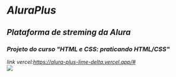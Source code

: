 # *AluraPlus*
## *Plataforma de streming da Alura*
### *Projeto do curso "HTML e CSS: praticando HTML/CSS"*
*link vercel:https://alura-plus-lime-delta.vercel.app/#*
<br/>
<img src="https://github.com/javorskinha/Alura-_projeto_curso/assets/146042756/c562dd2a-11de-4f24-9e4b-20addce25049"/>
